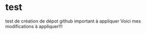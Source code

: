 # test
test de création de dépot github
important à appliquer
Voici mes modifications à appliquer!!!
